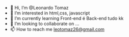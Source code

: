 - 👋 Hi, I’m @Leonardo Tomaz 
- 👀 I’m interested in html,css, javascript
- 🌱 I’m currently learning Front-end é Back-end tudo kk
- 💞️ I’m looking to collaborate on ...
- 📫 How to reach me leotomaz26@gmail.com 

<!---
Devtomaz/Devtomaz is a ✨ special ✨ repository because its `README.md` (this file) appears on your GitHub profile.
You can click the Preview link to take a look at your changes.
--->
